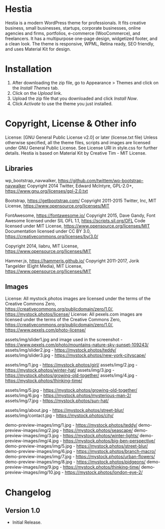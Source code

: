 # Hestia #
Hestia is a modern WordPress theme for professionals. It fits creative business, small businesses, startups, corporate businesses, online agencies and firms, portfolios, e-commerce (WooCommerce), and freelancers. It has a multipurpose one-page design, widgetized footer, and a clean look. The theme is responsive, WPML, Retina ready, SEO friendly, and uses Material Kit for design.
# Installation #
1. After downloading the zip file, go to Appearance > Themes and click on the *Install Themes* tab.
2. Click on the *Upload* link.
3. Upload the zip file that you downloaded and click *Install Now*.
4. Click *Activate* to use the theme you just installed.

# Copyright, License & Other info #

License: [GNU General Public License v2.0] or later (license.txt file)
Unless otherwise specified, all the theme files, scripts and images are licensed under GNU General Public License. See License URI in style.css for further details.
Hestia is based on Material Kit by Creative Tim - MIT License.

## Libraries ##

wp_bootstrap_navwalker, https://github.com/twittem/wp-bootstrap-navwalker
Copyright 2014 Twitter, Edward McIntyre, GPL-2.0+, https://www.gnu.org/licenses/gpl-2.0.txt

Bootstrap, https://getbootstrap.com/
Copyright 2011-2015 Twitter, Inc, MIT License, https://www.opensource.org/licenses/MIT

FontAwesome, https://fontawesome.io/
Copyright 2015, Dave Gandy,
Font Awesome licensed under SIL OFL 1.1, https://scripts.sil.org/OFL
Code licensed under MIT License, https://www.opensource.org/licenses/MIT
Documentation licensed under CC BY 3.0, https://creativecommons.org/licenses/by/3.0/

Copyright 2014, liabru, MIT License, https://www.opensource.org/licenses/MIT

Hammer.js, https://hammerjs.github.io/
Copyright 2011-2017, Jorik Tangelder (Eight Media), MIT License, https://www.opensource.org/licenses/MIT

## Images ##

License: All mystock.photos images are licensed under the terms of the Creative Commons Zero, https://creativecommons.org/publicdomain/zero/1.0/, https://mystock.photos/license/
License: All pexels.com images are licensed under the terms of the Creative Commons Zero, https://creativecommons.org/publicdomain/zero/1.0/, https://www.pexels.com/photo-license/	

assets/img/slider1.jpg and image used in the screenshot - https://www.pexels.com/photo/mountains-nature-sky-sunset-109243/ 
assets/img/slider2.jpg - https://mystock.photos/teddy/
assets/img/slider3.jpg - https://mystock.photos/new-york-cityscape/

assets/img/1.jpg - https://mystock.photos/girl/
assets/img/2.jpg - https://mystock.photos/winter-hat/
assets/img/3.jpg - https://mystock.photos/growing-old-together/
assets/img/4.jpg - https://mystock.photos/thinking-time/

assets/img/5.jpg - https://mystock.photos/growing-old-together/
assets/img/6.jpg - https://mystock.photos/mysterious-man-2/
assets/img/7.jpg - https://mystock.photos/sun-hat/

assets/img/about.jpg - https://mystock.photos/street-blur/
assets/img/contact.jpg - https://mystock.photos/city/

demo-preview-images/img/1.jpg - https://mystock.photos/teddy/
demo-preview-images/img/2.jpg - https://mystock.photos/seascape/
demo-preview-images/img/3.jpg - https://mystock.photos/winter-lights/
demo-preview-images/img/4.jpg - https://mystock.photos/big-ben-perspective/
demo-preview-images/img/5.jpg - https://mystock.photos/street-blur/
demo-preview-images/img/6.jpg - https://mystock.photos/branch-macro/
demo-preview-images/img/7.jpg - https://mystock.photos/urban-flowers/
demo-preview-images/img/8.jpg - https://mystock.photos/pidgeons/
demo-preview-images/img/9.jpg - https://mystock.photos/thinking-time/
demo-preview-images/img/10.jpg - https://mystock.photos/london-eye-2/


# Changelog  #

## Version 1.0 ##

- Initial Release.